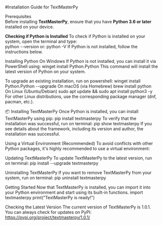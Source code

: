 #Installation Guide for TextMasterPy

Prerequisites  
Before installing **TextMasterPy**, ensure that you have **Python 3.6 or later** installed on your device.

**Checking if Python is Installed**
To check if Python is installed on your system, open the terminal and type:  
python --version
or:
python -V
If Python is not installed, follow the instructions below.
 
Installing Python
On Windows
If Python is not installed, you can install it via PowerShell using:
winget install Python.Python
This command will install the latest version of Python on your system.

To upgrade an existing installation, run on powershell:
winget install Python.Python --upgrade
On macOS (via Homebrew)
brew install python
On Linux (Ubuntu/Debian)
sudo apt update && sudo apt install python3 -y
For other Linux distributions, use the corresponding package manager (dnf, pacman, etc.).
 
📦 Installing TextMasterPy
Once Python is installed, you can install TextMasterPy using pip:
pip install textmasterpy
To verify that the installation was successful, run on terminal:
pip show textmasterpy
If you see details about the framework, including its version and author, the installation was successful.
 
 Using a Virtual Environment (Recommended)
To avoid conflicts with other Python packages, it's highly recommended to use a virtual environment:

Updating TextMasterPy
To update TextMasterPy to the latest version, run on terminal:
pip install --upgrade textmasterpy

Uninstalling TextMasterPy
If you want to remove TextMasterPy from your system, run on terminal:
pip uninstall textmasterpy

Getting Started
Now that TextMasterPy is installed, you can import it into your Python environment and start using its built-in functions.
import textmasterpy
print("TextMasterPy is ready!")
 
Checking the Latest Version
The current version of TextMasterPy is 1.0.1. You can always check for updates on PyPI:
https://pypi.org/project/textmasterpy/1.0.1/